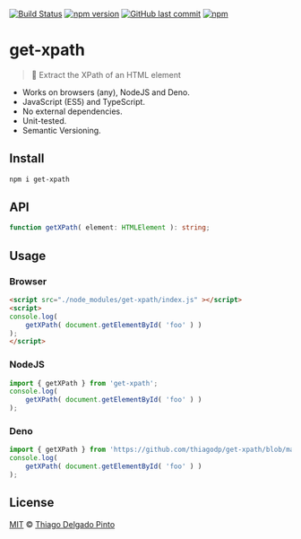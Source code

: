 [![Build Status](https://travis-ci.org/thiagodp/get-xpath.svg?branch=master)](https://travis-ci.org/thiagodp/get-xpath)
[![npm version](https://badge.fury.io/js/get-xpath.svg)](https://badge.fury.io/js/get-xpath)
[![GitHub last commit](https://img.shields.io/github/last-commit/thiagodp/get-xpath.svg)](https://github.com/thiagodp/get-xpath/releases)
[![npm](https://img.shields.io/npm/l/get-xpath.svg)](https://github.com/thiagodp/get-xpath/blob/master/LICENSE.txt)

# get-xpath

> 📑 Extract the XPath of an HTML element

- Works on browsers (any), NodeJS and Deno.
- JavaScript (ES5) and TypeScript.
- No external dependencies.
- Unit-tested.
- Semantic Versioning.

## Install

```bash
npm i get-xpath
```

## API

```typescript
function getXPath( element: HTMLElement ): string;
```

## Usage

### Browser

```html
<script src="./node_modules/get-xpath/index.js" ></script>
<script>
console.log(
    getXPath( document.getElementById( 'foo' ) )
);
</script>
```

### NodeJS

```javascript
import { getXPath } from 'get-xpath';
console.log(
    getXPath( document.getElementById( 'foo' ) )
);
```

### Deno

```typescript
import { getXPath } from 'https://github.com/thiagodp/get-xpath/blob/master/index.js';
console.log(
    getXPath( document.getElementById( 'foo' ) )
);
```

## License

[MIT](LICENSE.txt) © [Thiago Delgado Pinto](https://github.com/thiagodp)

